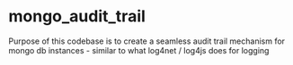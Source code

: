 mongo_audit_trail
=================

Purpose of this codebase is to create a seamless audit trail mechanism for mongo db instances - similar to what log4net / log4js does for logging
